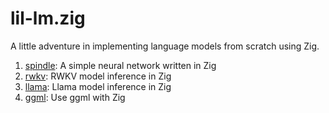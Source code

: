 # lil-lm.zig
A little adventure in implementing language models from scratch using Zig.

1. [spindle](./1_spindle/): A simple neural network written in Zig
2. [rwkv](./2_rwkv/): RWKV model inference in Zig
3. [llama](./3_llama/): Llama model inference in Zig
4. [ggml](./4_ggml/): Use ggml with Zig
